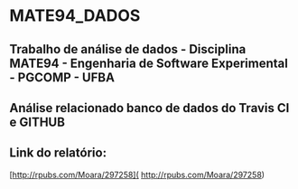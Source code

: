 # MATE94_DADOS

## Trabalho de análise de dados - Disciplina MATE94 - Engenharia de Software Experimental - PGCOMP - UFBA

## Análise relacionado banco de dados do Travis CI e GITHUB

## Link do relatório:

[http://rpubs.com/Moara/297258](
http://rpubs.com/Moara/297258)
